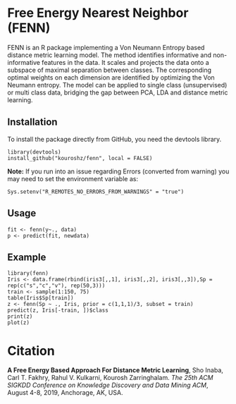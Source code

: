 # Free Energy Nearest Neighbor (FENN)
FENN is an R package implementing a Von Neumann Entropy based distance metric learning model. The method identifies informative and non-informative features in the data. It scales and projects the data onto a subspace of maximal separation between classes. The corresponding optimal weights on each dimension are identified by optimizing the Von Neumann entropy. The model can be applied to single class (unsupervised) or multi class data, bridging the gap between PCA, LDA and distance metric learning. 


## Installation
To install the package directly from GitHub, you need the devtools library. 

```{R}
library(devtools)
install_github("kouroshz/fenn", local = FALSE)
```

**Note:** If you run into an issue regarding Errors (converted from warning) you may need to set the environment variable as:

```{R}
Sys.setenv("R_REMOTES_NO_ERRORS_FROM_WARNINGS" = "true")
```

## Usage
```
fit <- fenn(y~., data)
p <- predict(fit, newdata)
```

## Example
```{R}
library(fenn)
Iris <- data.frame(rbind(iris3[,,1], iris3[,,2], iris3[,,3]),Sp = rep(c("s","c","v"), rep(50,3)))
train <- sample(1:150, 75)
table(Iris$Sp[train])
z <- fenn(Sp ~ ., Iris, prior = c(1,1,1)/3, subset = train)
predict(z, Iris[-train, ])$class
print(z)
plot(z)
```
# Citation
**A Free Energy Based Approach For Distance Metric Learning**, Sho Inaba, Carl T. Fakhry, Rahul V. Kulkarni, Kourosh Zarringhalam. *The 25th ACM SIGKDD Conference on Knowledge Discovery and Data Mining ACM*, August 4-8, 2019, Anchorage, AK, USA.